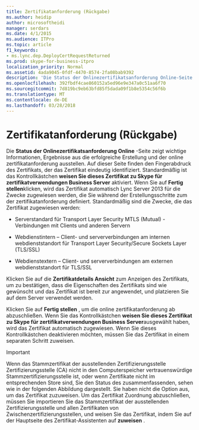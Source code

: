 ```yaml
---
title: Zertifikatanforderung (Rückgabe)
ms.author: heidip
author: microsoftheidi
manager: serdars
ms.date: 4/1/2015
ms.audience: ITPro
ms.topic: article
f1_keywords:
- ms.lync.dep.DeployCertRequestReturned
ms.prod: skype-for-business-itpro
localization_priority: Normal
ms.assetid: 4ada9045-0fdf-4470-8574-2fa08bab9392
description: 'Die Status der Onlinezertifikatsanforderung Online-Seite zeigt wichtige Informationen, Ergebnisse aus die erfolgreiche Erstellung und der online zertifikatanforderung ausstellen. Auf dieser Seite finden den Fingerabdruck des Zertifikats, der das Zertifikat eindeutig identifiziert. Standardmäßig ist das Kontrollkästchen weisen dieses Zertifikat Skype für zertifikatverwendungen Business Server aktiviert. Wenn Sie auf "Fertig stellen" klicken, wird das Zertifikat automatisch Lync Server 2013 für die Zwecke zugewiesen werden, die Sie während der Erstellungsschritte zum der zertifikatanforderung definiert. Standardmäßig sind die Zwecke, die das Zertifikat zugewiesen werden:'
ms.openlocfilehash: 392fbdf4cae860152a5ed96e9e347a0c51aa6f70
ms.sourcegitcommit: 7d819bc9eb63bfd85f5dada09f1b8e5354c56f6b
ms.translationtype: MT
ms.contentlocale: de-DE
ms.lasthandoff: 03/28/2018
---
```

# <a name="certificate-request-returned"></a>Zertifikatanforderung (Rückgabe)
 
Die **Status der Onlinezertifikatsanforderung Online** -Seite zeigt wichtige Informationen, Ergebnisse aus die erfolgreiche Erstellung und der online zertifikatanforderung ausstellen. Auf dieser Seite finden den Fingerabdruck des Zertifikats, der das Zertifikat eindeutig identifiziert. Standardmäßig ist das Kontrollkästchen **weisen Sie dieses Zertifikat zu Skype für zertifikatverwendungen Business Server** aktiviert. Wenn Sie auf **Fertig stellen**klicken, wird das Zertifikat automatisch Lync Server 2013 für die Zwecke zugewiesen werden, die Sie während der Erstellungsschritte zum der zertifikatanforderung definiert. Standardmäßig sind die Zwecke, die das Zertifikat zugewiesen werden:
  
- Serverstandard für Transport Layer Security MTLS (Mutual) - Verbindungen mit Clients und anderen Servern
    
- Webdienstintern – Client- und serververbindungen am internen webdienststandort für Transport Layer Security/Secure Sockets Layer (TLS/SSL)
    
- Webdienstextern – Client- und serververbindungen am externen webdienststandort für TLS/SSL
    
Klicken Sie auf die **Zertifikatdetails Ansicht** zum Anzeigen des Zertifikats, um zu bestätigen, dass die Eigenschaften des Zertifikats sind wie gewünscht und das Zertifikat ist bereit zur angewendet, und platzieren Sie auf dem Server verwendet werden.
  
Klicken Sie auf **Fertig stellen** , um die online zertifikatanforderung ab abzuschließen. Wenn Sie das Kontrollkästchen **weisen Sie dieses Zertifikat zu Skype für zertifikatverwendungen Business Server**ausgewählt haben, wird das Zertifikat automatisch zugewiesen. Wenn Sie dieses Kontrollkästchen deaktivieren möchten, müssen Sie das Zertifikat in einem separaten Schritt zuweisen. 
  
> [!IMPORTANT]
> Wenn das Stammzertifikat der ausstellenden Zertifizierungsstelle Zertifizierungsstelle (CA) nicht in den Computerspeicher vertrauenswürdige Stammzertifizierungsstelle ist, oder wenn Zertifikate nicht im entsprechenden Store sind, Sie den Status des zusammenfassenden, sehen wie in der folgenden Abbildung dargestellt. Sie haben nicht die Option aus, um das Zertifikat zuzuweisen. Um das Zertifikat Zuordnung abzuschließen, müssen Sie importieren Sie das Stammzertifikat der ausstellenden Zertifizierungsstelle und allen Zertifikaten von Zwischenzertifizierungsstellen, und weisen Sie das Zertifikat, indem Sie auf der Hauptseite des Zertifikat-Assistenten auf **zuweisen** .
  

